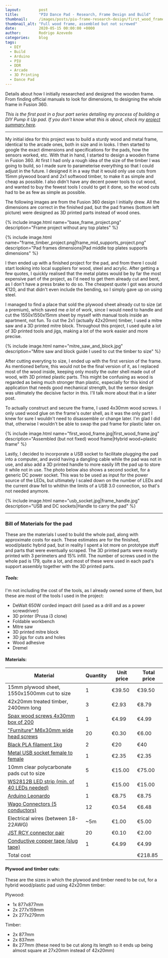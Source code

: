 ```yaml
---
layout:        post
title:         "PIU Dance Pad - Research, Frame Design and Build"
thumbnail:     /images/posts/piu-frame-research-design/first_wood_frame.jpg
thumbnail_alt: "Full wood frame, assembled but not screwed"
date:          2020-05-15 00:00:00 +0000
author:        Rodrigo Azevedo
categories:    blog
tags:
  - DIY
  - Build
  - Arduino
  - PIU
  - DDR
  - Arcade
  - 3D Printing
  - Dance Pad
---
```


<p class="d-none">
  Details about how I initially researched and designed the wooden frame. From finding official manuals to look for
  dimensions, to designing the whole frame in Fusion 360.
</p>

<!--more-->

<em>This is the first post in a four part series detailing my process of building a DIY Pump it Up pad. If you don't
know what this is about, check my [project summary here](/).</em>

---

My initial idea for this project was to build a sturdy wood and metal frame, identical to the arcade ones, both in size
and in looks. I then started to google the exact dimensions and specifications for the pads, how the sensors worked,
etc. With that in hand, I started to design a wooden frame in Fusion 360. At first I had only a rough idea of the size
of the timber I was going to build, so I made sure to parameterise everything so that I could adjust in the future.
I designed it in a way that it would only use cuts from 15mm plywood board and 2x1 softwood timber, to make it as
simple and cheap as possible. I also didn't have any decent power tools to cut wood, and wanted to buy the fewest tools
I could to get it done, so the wood cuts had to be as few as simple as possible.

The following images are from the Fusion 360 design I initially drew. All the dimensions are correct in the finished
pad, but the pad frames (bottom left picture) were designed as 3D printed parts instead of wood ones.

{% include
  image.html
  name="base_frame_project.png"
  description="Frame project without any top plates"
%}

{% include
  image.html
  name="frame_timber_project.png|frame_mid_supports_project.png"
  description="Pad frames dimensions|Pad middle top plates supports dimensions"
%}


I then ended up with a finished project for the pad, and from there I could start looking into local suppliers for
wood, steel and acrylic. After getting a few quotes, I quickly realised that the metal plates would be by far the most
expensive part of the project, as I'd need to get them already cut and bent, as I don't have a press brake to do so.
The cheapest quote I got was around €120, and that didn't even include the bending, so I simply gave up on using steel.

I managed to find a place that sold the plywood sheet already cut to size (at a premium), which saved me *a lot* of
work, since I would need to handle and cut the 1550x1550x15mm sheet by myself with manual tools inside an apartment,
not fun. To cut the 2x1 (actually 42x20mm) timber, I used a mitre saw and a 3D printed mitre block. Throughout this
project, I used quite a lot of 3D printed tools and jigs, making a lot of the work easier and more precise.

{% include
  image.html
  name="mitre_saw_and_block.jpg"
  description="Mitre saw and block guide I used to cut the timber to size"
%}

After cutting everyting to size, I ended up with the first version of the frame. As mentioned before, this would not be
the final version of it, as I replaced most of the wood inside, keeping only mostly the outer shell made out of wood,
with 3D printed plastic parts. This might be confusing as wood is regarded as being much stronger than plastic,
especially for this kind of application that needs good mechanical strength, but the sensor design was ultimately the
decisive factor in this. I'll talk more about that in a later post.

To actually construct and secure the frame, I used 4x30mm wood screws. I only used wood glue on the frame's outer
shell, as it was the only part I knew for sure I wouldn't need to disassemble or change later. I'm glad I did that,
otherwise I wouldn't be able to swap the pad frame for plastic later on.

{% include
  image.html
  name="first_wood_frame.jpg|first_wood_frame.jpg"
  description="Assembled (but not fixed) wood frame|Hybrid wood+plastic frame"
%}

Lastly, I decided to incorporate a USB socket to facilitate plugging the pad into a computer, and avoid having a
dangling cable while the pad was not in use, and also add a 3D printed handle to more easily lift the pad up to store
it while not in use. The photo below also shows a second socket, for a generic DC power socket. This was to be used as
input for the power source of the LEDs, but ultimately I scaled down on the number of LEDs and the current draw fell
to whithin the limits of a USB 3.0 connection, so that's not needed anymore.

{% include
  image.html
  name="usb_socket.jpg|frame_handle.jpg"
  description="USB and DC sockets|Handle to carry the pad"
%}

---

### Bill of Materials for the pad

These are the materials I used to build the whole pad, along with approximate costs for each. These estimates are for
the finished, wood/plastic hybrid pad, but in reality I spent a lot more on prototype stuff and parts that were
eventually scraped. The 3D printed parts were mostly printed with 3 perimeters and 15% infill. The number of screws
used in the whole pad is 179, quite a lot, and most of these were used in each pad's support assembly together with the
3D printed parts.

##### Tools:

I'm not including the cost of the tools, as I already owned some of them, but these are most of the tools I used in
the project:

* DeWalt 650W corded impact drill (used as a drill and as a power screwdriver)
* 3D printer (Prusa i3 clone)
* Foldable workbench
* Mitre saw
* 3D printed mitre block
* 3D jigs for cuts and holes
* Wood adhesive
* Dremel

#### Materials:

<table class="table table-striped table-bordered">
<thead>
  <tr class="text-secondary">
    <th>Material</th>
    <th class="text-right">Quantity</th>
    <th class="text-right">Unit price</th>
    <th class="text-right">Total price</th>
  </tr>
</thead>
<tbody>
  <tr>
    <td>15mm plywood sheet, 1550x1500mm cut to size</td>
    <td class="text-right">1</td>
    <td class="text-right">€39.50</td>
    <td class="text-right">€39.50</td>
  </tr>
  <tr>
    <td>42x20mm treated timber, 2400mm long</td>
    <td class="text-right">3</td>
    <td class="text-right">€2.93</td>
    <td class="text-right">€8.79</td>
  </tr>
  <tr>
    <td><a href="https://www.spax.com/en/products/universal/flat-countersunk-head/universal-screw-4-x-30-mm-200-pieces-full-thread-flat-countersunk-head-cross-recess-z2-4cut-wirox-1081010400303/pid-1137/">
      Spax wood screws 4x30mm box of 200
    </a></td>
    <td class="text-right">1</td>
    <td class="text-right">€4.99</td>
    <td class="text-right">€4.99</td>
  </tr>
  <tr>
    <td><a href="https://www.amazon.co.uk/gp/product/B07JD19BL4/">"Furniture" M6x30mm wide head screws</a></td>
    <td class="text-right">20</td>
    <td class="text-right">€0.30</td>
    <td class="text-right">€6.00</td>
  </tr>
  <tr>
    <td><a href="https://www.amazon.co.uk/s?k=black+pla+filament">Black PLA filament 1kg</a></td>
    <td class="text-right">2</td>
    <td class="text-right">€20</td>
    <td class="text-right">€40</td>
  </tr>
  <tr>
    <td><a href="https://www.aliexpress.com/item/32851664724.html">Metal USB socket female to female</a></td>
    <td class="text-right">1</td>
    <td class="text-right">€2.35</td>
    <td class="text-right">€2.35</td>
  </tr>
  <tr>
    <td>10mm clear polycarbonate pads cut to size</td>
    <td class="text-right">5</td>
    <td class="text-right">€15.00</td>
    <td class="text-right">€75.00</td>
  </tr>
  <tr>
    <td><a href="https://www.amazon.co.uk/s?k=ws2812b+led+strip">WS2812B LED strip (min. of 40 LEDs needed)</a></td>
    <td class="text-right">1</td>
    <td class="text-right">€15.00</td>
    <td class="text-right">€15.00</td>
  </tr>
  <tr>
    <td><a href="https://www.amazon.co.uk/gp/product/B07CHF21TB/">Arduino Leonardo</a></td>
    <td class="text-right">1</td>
    <td class="text-right">€8.75</td>
    <td class="text-right">€8.75</td>
  </tr>
  <tr>
    <td><a href="https://www.amazon.co.uk/gp/product/B00LOG8M68/">Wago Connectors (5 conductors)</a></td>
    <td class="text-right">12</td>
    <td class="text-right">€0.54</td>
    <td class="text-right">€6.48</td>
  </tr>
  <tr>
    <td>Electrical wires (between 18-22AWG)</td>
    <td class="text-right">~5m</td>
    <td class="text-right">€1.00</td>
    <td class="text-right">€5.00</td>
  </tr>
  <tr>
    <td><a href="https://www.aliexpress.com/item/32854540905.html">JST RCY connector pair</a></td>
    <td class="text-right">20</td>
    <td class="text-right">€0.10</td>
    <td class="text-right">€2.00</td>
  </tr>
  <tr>
    <td><a href="https://www.amazon.co.uk/gp/product/B000QVPIQ4/">Conductive copper tape (slug tape)</a></td>
    <td class="text-right">1</td>
    <td class="text-right">€4.99</td>
    <td class="text-right">€4.99</td>
  </tr>
  <tr>
    <td colspan="3" class="font-weight-bold">Total cost</td>
    <td class="font-weight-bold text-right">€218.85</td>
  </tr>
</tbody>
</table>

#### Plywood and timber cuts:

These are the sizes in which the plywood and timber need to be cut, for a hybrid wood/plastic pad using 42x20mm timber:

Plywood:

* 1x 877x877mm
* 2x 277x159mm
* 2x 277x279mm

Timber:

* 2x 877mm
* 2x 837mm
* 8x 277mm (these need to be cut along its length so it ends up being almost square at 27x20mm instead of 42x20mm)